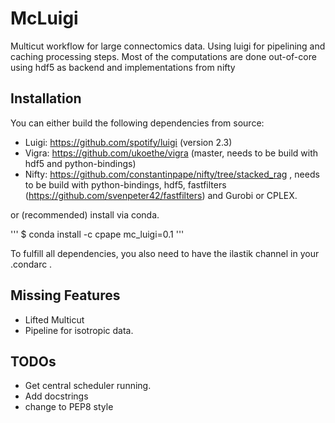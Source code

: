 # McLuigi

Multicut workflow for large connectomics data.
Using luigi for pipelining and caching processing steps.
Most of the computations are done out-of-core using hdf5 as backend and implementations from nifty

## Installation

You can either build the following dependencies from source:

* Luigi: https://github.com/spotify/luigi (version 2.3)
* Vigra: https://github.com/ukoethe/vigra (master, needs to be build with hdf5 and python-bindings) 
* Nifty: https://github.com/constantinpape/nifty/tree/stacked_rag , needs to be build with python-bindings, hdf5, fastfilters (https://github.com/svenpeter42/fastfilters) and Gurobi or CPLEX.

or (recommended) install via conda.

'''
$ conda install -c cpape mc_luigi=0.1 
'''

To fulfill all dependencies, you also need to have the ilastik channel in your .condarc .

## Missing Features

* Lifted Multicut
* Pipeline for isotropic data.

## TODOs

* Get central scheduler running.
* Add docstrings
* change to PEP8 style
